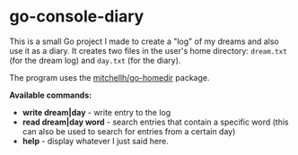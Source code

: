 # go-console-diary

This is a small Go project I made to create a "log" of my dreams and also use it as a diary. It creates two files in the user's home directory: `dream.txt` (for the dream log) and `day.txt` (for the diary). 

The program uses the [mitchellh/go-homedir](https://github.com/mitchellh/go-homedir) package.

**Available commands:**
 - **write dream|day** - write entry to the log
 - **read dream|day word** - search entries that contain a specific word (this can also be used to search for entries from a certain day)
 - **help** - display whatever I just said here.
